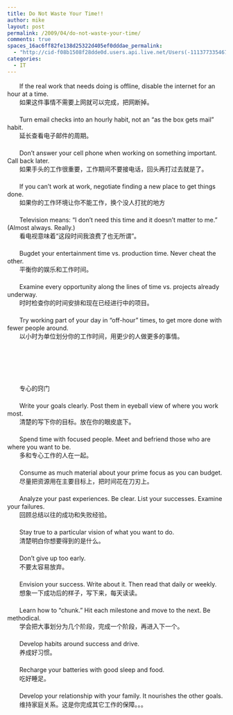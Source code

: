 ```yaml
---
title: Do Not Waste Your Time!!
author: mike
layout: post
permalink: /2009/04/do-not-waste-your-time/
comments: true
spaces_16ac6ff82fe138d25322d405ef0dddae_permalink:
  - "http://cid-f08b1508f28dde0d.users.api.live.net/Users(-1113773354670760435)/Blogs('F08B1508F28DDE0D!114')/Entries('F08B1508F28DDE0D!143')?authkey=VJmmPc02mX8%24"
categories:
  - IT
---
```

<div id="msgcns!F08B1508F28DDE0D!143" class="bvMsg">
  <div>
    　　If the real work that needs doing is offline, disable the internet for an hour at a time. <br />　　如果这件事情不需要上网就可以完成，把网断掉。 <br />　　 <br />　　Turn email checks into an hourly habit, not an “as the box gets mail” habit. <br />　　延长查看电子邮件的周期。 <br />　　 <br />　　Don’t answer your cell phone when working on something important. Call back later. <br />　　如果手头的工作很重要，工作期间不要接电话，回头再打过去就是了。 <br />　　 <br />　　If you can’t work at work, negotiate finding a new place to get things done. <br />　　如果你的工作环境让你不能工作，换个没人打扰的地方 <br />　　 <br />　　Television means: “I don’t need this time and it doesn’t matter to me.” (Almost always. Really.) <br />　　看电视意味着“这段时间我浪费了也无所谓”。 <br />　　 <br />　　Bugdet your entertainment time vs. production time. Never cheat the other. <br />　　平衡你的娱乐和工作时间。 <br />　　 <br />　　Examine every opportunity along the lines of time vs. projects already underway. <br />　　时时检查你的时间安排和现在已经进行中的项目。 <br />　　 <br />　　Try working part of your day in “off-hour” times, to get more done with fewer people around. <br />　　以小时为单位划分你的工作时间，用更少的人做更多的事情。 <br />　　 <br />　　 <br />　　 <br />　　 <br />　　 <br />　　专心的窍门 <br />　　 <br />　　Write your goals clearly. Post them in eyeball view of where you work most. <br />　　清楚的写下你的目标。放在你的眼皮底下。 <br />　　 <br />　　Spend time with focused people. Meet and befriend those who are where you want to be. <br />　　多和专心工作的人在一起。 <br />　　 <br />　　Consume as much material about your prime focus as you can budget. <br />　　尽量把资源用在主要目标上，把时间花在刀刃上。 <br />　　 <br />　　Analyze your past experiences. Be clear. List your successes. Examine your failures. <br />　　回顾总结以往的成功和失败经验。 <br />　　 <br />　　Stay true to a particular vision of what you want to do. <br />　　清楚明白你想要得到的是什么。 <br />　　 <br />　　Don’t give up too early. <br />　　不要太容易放弃。 <br />　　 <br />　　Envision your success. Write about it. Then read that daily or weekly. <br />　　想象一下成功后的样子，写下来，每天读读。 <br />　　 <br />　　Learn how to “chunk.” Hit each milestone and move to the next. Be methodical. <br />　　学会把大事划分为几个阶段，完成一个阶段，再进入下一个。 <br />　　 <br />　　Develop habits around success and drive. <br />　　养成好习惯。 <br />　　 <br />　　Recharge your batteries with good sleep and food. <br />　　吃好睡足。 <br />　　 <br />　　Develop your relationship with your family. It nourishes the other goals. <br />　　维持家庭关系。这是你完成其它工作的保障。。。
  </div>
</div>